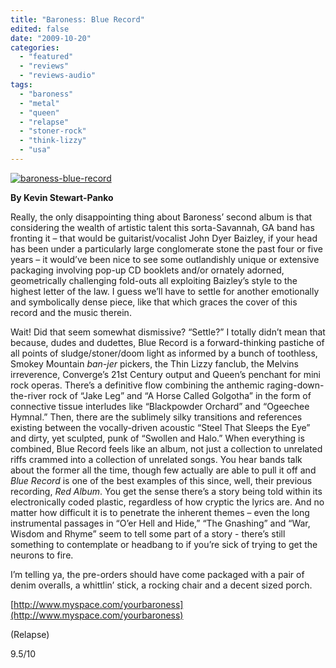 ```yaml
---
title: "Baroness: Blue Record"
edited: false
date: "2009-10-20"
categories:
  - "featured"
  - "reviews"
  - "reviews-audio"
tags:
  - "baroness"
  - "metal"
  - "queen"
  - "relapse"
  - "stoner-rock"
  - "think-lizzy"
  - "usa"
---
```


[![baroness-blue-record](http://www.hellbound.ca/wp-content/uploads/2009/10/baroness-blue-record.jpg "baroness-blue-record")](http://www.hellbound.ca/wp-content/uploads/2009/10/baroness-blue-record.jpg)

**By Kevin Stewart-Panko**

Really, the only disappointing thing about Baroness’ second album is that considering the wealth of artistic talent this sorta-Savannah, GA band has fronting it – that would be guitarist/vocalist John Dyer Baizley, if your head has been under a particularly large conglomerate stone the past four or five years – it would’ve been nice to see some outlandishly unique or extensive packaging involving pop-up CD booklets and/or ornately adorned, geometrically challenging fold-outs all exploiting Baizley’s style to the highest letter of the law. I guess we’ll have to settle for another emotionally and symbolically dense piece, like that which graces the cover of this record and the music therein.

Wait! Did that seem somewhat dismissive? “Settle?” I totally didn’t mean that because, dudes and dudettes, Blue Record is a forward-thinking pastiche of all points of sludge/stoner/doom light as informed by a bunch of toothless, Smokey Mountain _ban-jer_ pickers, the Thin Lizzy fanclub, the Melvins irreverence, Converge’s 21st Century output and Queen’s penchant for mini rock operas. There’s a definitive flow combining the anthemic raging-down-the-river rock of “Jake Leg” and “A Horse Called Golgotha” in the form of connective tissue interludes like “Blackpowder Orchard” and “Ogeechee Hymnal.” Then, there are the sublimely silky transitions and references existing between the vocally-driven acoustic “Steel That Sleeps the Eye” and dirty, yet sculpted, punk of “Swollen and Halo.” When everything is combined, Blue Record feels like an album, not just a collection to unrelated riffs crammed into a collection of unrelated songs. You hear bands talk about the former all the time, though few actually are able to pull it off and _Blue Record_ is one of the best examples of this since, well, their previous recording, _Red Album_. You get the sense there’s a story being told within its electronically coded plastic, regardless of how cryptic the lyrics are. And no matter how difficult it is to penetrate the inherent themes – even the long instrumental passages in “O’er Hell and Hide,” “The Gnashing” and “War, Wisdom and Rhyme” seem to tell some part of a story - there’s still something to contemplate or headbang to if you’re sick of trying to get the neurons to fire.

I’m telling ya, the pre-orders should have come packaged with a pair of denim overalls, a whittlin’ stick, a rocking chair and a decent sized porch.

[http://www.myspace.com/yourbaroness](http://www.myspace.com/yourbaroness)

(Relapse)

9.5/10
